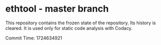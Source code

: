 # ethtool - master branch

This repository contains the frozen state of the repository.
Its history is cleared. It is used only for static code
analysis with Codacy.

Commit Time: 1724634921